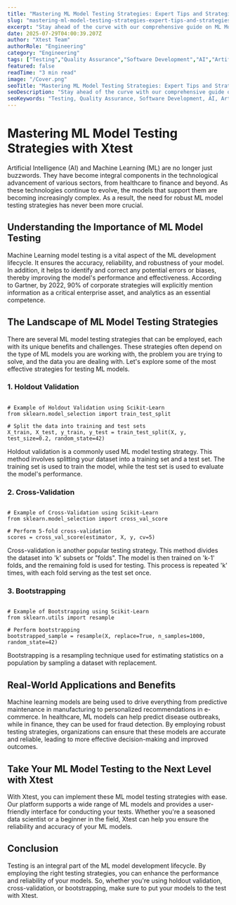 ```yaml
---
title: "Mastering ML Model Testing Strategies: Expert Tips and Strategies"
slug: "mastering-ml-model-testing-strategies-expert-tips-and-strategies"
excerpt: "Stay ahead of the curve with our comprehensive guide on ML Model Testing Strategies. Discover how to enhance your machine learning models accuracy, minimize errors, and drive business growth with our proven strategies. Dont let your ML model be a black box, unlock its full potential and maximize your ROI today!"
date: 2025-07-29T04:00:39.207Z
author: "Xtest Team"
authorRole: "Engineering"
category: "Engineering"
tags: ["Testing","Quality Assurance","Software Development","AI","Artificial Intelligence"]
featured: false
readTime: "3 min read"
image: "/Cover.png"
seoTitle: "Mastering ML Model Testing Strategies: Expert Tips and Strategies"
seoDescription: "Stay ahead of the curve with our comprehensive guide on ML Model Testing Strategies. Discover how to enhance your machine learning models accuracy, minimize errors, and drive business growth with our proven strategies. Dont let your ML model be a black box, unlock its full potential and maximize your ROI today!"
seoKeywords: "Testing, Quality Assurance, Software Development, AI, Artificial Intelligence"
---
```


# Mastering ML Model Testing Strategies with Xtest

Artificial Intelligence (AI) and Machine Learning (ML) are no longer just buzzwords. They have become integral components in the technological advancement of various sectors, from healthcare to finance and beyond. As these technologies continue to evolve, the models that support them are becoming increasingly complex. As a result, the need for robust ML model testing strategies has never been more crucial.

## Understanding the Importance of ML Model Testing

Machine Learning model testing is a vital aspect of the ML development lifecycle. It ensures the accuracy, reliability, and robustness of your model. In addition, it helps to identify and correct any potential errors or biases, thereby improving the model's performance and effectiveness. According to Gartner, by 2022, 90% of corporate strategies will explicitly mention information as a critical enterprise asset, and analytics as an essential competence.

## The Landscape of ML Model Testing Strategies

There are several ML model testing strategies that can be employed, each with its unique benefits and challenges. These strategies often depend on the type of ML models you are working with, the problem you are trying to solve, and the data you are dealing with. Let's explore some of the most effective strategies for testing ML models.

### 1\. Holdout Validation

```

# Example of Holdout Validation using Scikit-Learn
from sklearn.model_selection import train_test_split

# Split the data into training and test sets
X_train, X_test, y_train, y_test = train_test_split(X, y, test_size=0.2, random_state=42)
```

Holdout validation is a commonly used ML model testing strategy. This method involves splitting your dataset into a training set and a test set. The training set is used to train the model, while the test set is used to evaluate the model's performance.

### 2\. Cross-Validation

```

# Example of Cross-Validation using Scikit-Learn
from sklearn.model_selection import cross_val_score

# Perform 5-fold cross-validation
scores = cross_val_score(estimator, X, y, cv=5)
```

Cross-validation is another popular testing strategy. This method divides the dataset into 'k' subsets or "folds". The model is then trained on 'k-1' folds, and the remaining fold is used for testing. This process is repeated 'k' times, with each fold serving as the test set once.

### 3\. Bootstrapping

```

# Example of Bootstrapping using Scikit-Learn
from sklearn.utils import resample

# Perform bootstrapping
bootstrapped_sample = resample(X, replace=True, n_samples=1000, random_state=42)
```

Bootstrapping is a resampling technique used for estimating statistics on a population by sampling a dataset with replacement.

## Real-World Applications and Benefits

Machine learning models are being used to drive everything from predictive maintenance in manufacturing to personalized recommendations in e-commerce. In healthcare, ML models can help predict disease outbreaks, while in finance, they can be used for fraud detection. By employing robust testing strategies, organizations can ensure that these models are accurate and reliable, leading to more effective decision-making and improved outcomes.

## Take Your ML Model Testing to the Next Level with Xtest

With Xtest, you can implement these ML model testing strategies with ease. Our platform supports a wide range of ML models and provides a user-friendly interface for conducting your tests. Whether you're a seasoned data scientist or a beginner in the field, Xtest can help you ensure the reliability and accuracy of your ML models.

## Conclusion

Testing is an integral part of the ML model development lifecycle. By employing the right testing strategies, you can enhance the performance and reliability of your models. So, whether you're using holdout validation, cross-validation, or bootstrapping, make sure to put your models to the test with Xtest.